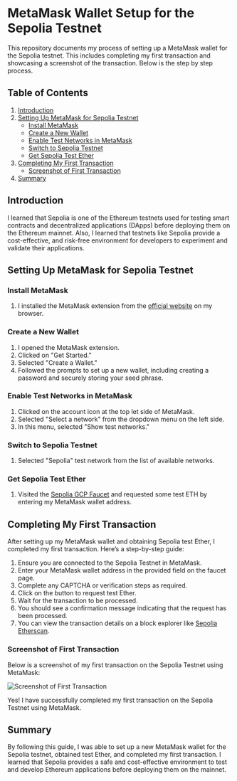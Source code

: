 # MetaMask Wallet Setup for the Sepolia Testnet  

This repository documents my process of setting up a MetaMask wallet for the Sepolia testnet. This includes completing my first transaction and showcasing a screenshot of the transaction. Below is the step by step process.

## Table of Contents

1. [Introduction](#introduction)
2. [Setting Up MetaMask for Sepolia Testnet](#setting-up-metamask-for-sepolia-testnet)
   - [Install MetaMask](#install-metamask)
   - [Create a New Wallet](#create-a-new-wallet)
   - [Enable Test Networks in MetaMask](#enable-test-networks-in-metamask)
   - [Switch to Sepolia Testnet](#switch-to-sepolia-testnet)
   - [Get Sepolia Test Ether](#get-sepolia-test-ether)
3. [Completing My First Transaction](#completing-my-first-transaction)
   - [Screenshot of First Transaction](#screenshot-of-first-transaction)
4. [Summary](#summary)

## Introduction

I learned that Sepolia is one of the Ethereum testnets used for testing smart contracts and decentralized applications (DApps) before deploying them on the Ethereum mainnet. Also, I learned that testnets like Sepolia provide a cost-effective, and risk-free environment for developers to experiment and validate their applications.

## Setting Up MetaMask for Sepolia Testnet

### Install MetaMask

1. I installed the MetaMask extension from the [official website](https://metamask.io/) on my browser.

### Create a New Wallet

1. I opened the MetaMask extension.
2. Clicked on "Get Started."
3. Selected "Create a Wallet."
4. Followed the prompts to set up a new wallet, including creating a password and securely storing your seed phrase.

### Enable Test Networks in MetaMask

1. Clicked on the account icon at the top let side of MetaMask.
2. Selected "Select a network" from the dropdown menu on the left side.
3. In this menu, selected "Show test networks."

### Switch to Sepolia Testnet

1. Selected "Sepolia" test network from the list of available networks.

### Get Sepolia Test Ether

1. Visited the [Sepolia GCP Faucet](https://cloud.google.com/application/web3/faucet/ethereum/sepolia) and requested some test ETH by entering my MetaMask wallet address.

## Completing My First Transaction

After setting up my MetaMask wallet and obtaining Sepolia test Ether, I completed my first transaction. Here’s a step-by-step guide:

1. Ensure you are connected to the Sepolia Testnet in MetaMask.
2. Enter your MetaMask wallet address in the provided field on the faucet page.
3. Complete any CAPTCHA or verification steps as required.
4. Click on the button to request test Ether.
5. Wait for the transaction to be processed. 
6. You should see a confirmation message indicating that the request has been processed.
7. You can view the transaction details on a block explorer like [Sepolia Etherscan](https://sepolia.etherscan.io).

### Screenshot of First Transaction

Below is a screenshot of my first transaction on the Sepolia Testnet using MetaMask:

![Screenshot of First Transaction](https://raw.githubusercontent.com/jason-victor1/Sepolia-Testnet/2626c11555604bd3aaba8a9150c9c7234a42bc7e/My%20first%20transaction.png)


Yes! I have successfully completed my first transaction on the Sepolia Testnet using MetaMask.

## Summary

By following this guide, I was able to set up a new MetaMask wallet for the Sepolia testnet, obtained test Ether, and completed my first transaction. I learned that Sepolia provides a safe and cost-effective environment to test and develop Ethereum applications before deploying them on the mainnet.

